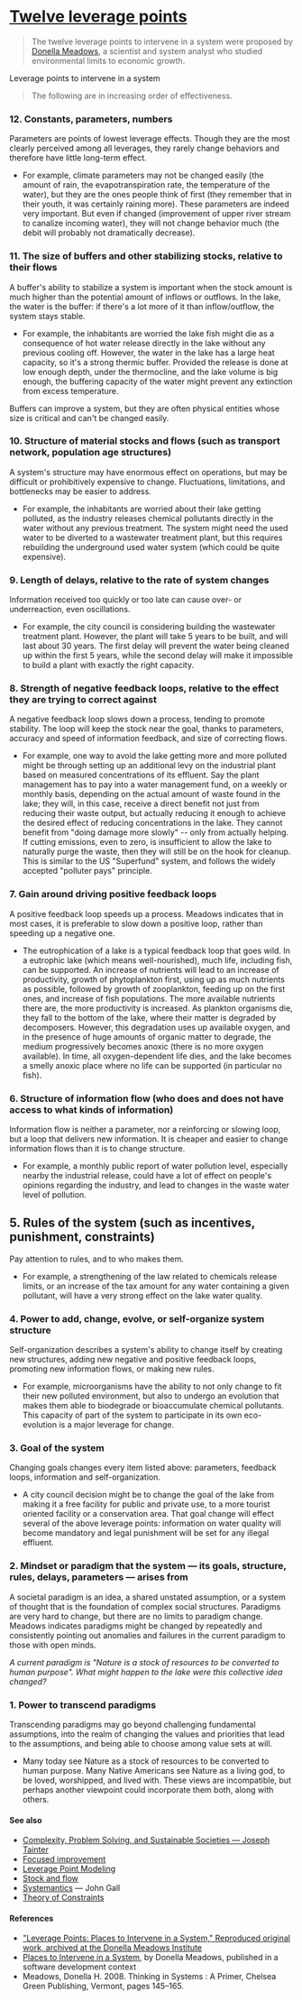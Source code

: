 # [Twelve leverage points](https://en.wikipedia.org/wiki/Twelve_leverage_points)
> The twelve leverage points to intervene in a system were proposed by [Donella Meadows](https://en.wikipedia.org/wiki/Donella_Meadows), a scientist and system analyst who studied environmental limits to economic growth.

Leverage points to intervene in a system
> The following are in increasing order of effectiveness.

### 12. Constants, parameters, numbers 
Parameters are points of lowest leverage effects. Though they are the most clearly perceived among all leverages, they rarely change behaviors and therefore have little long-term effect.
+ For example, climate parameters may not be changed easily (the amount of rain, the evapotranspiration rate, the temperature of the water), but they are the ones people think of first (they remember that in their youth, it was certainly raining more). These parameters are indeed very important. But even if changed (improvement of upper river stream to canalize incoming water), they will not change behavior much (the debit will probably not dramatically decrease).

### 11. The size of buffers and other stabilizing stocks, relative to their flows
A buffer's ability to stabilize a system is important when the stock amount is much higher than the potential amount of inflows or outflows. In the lake, the water is the buffer: if there's a lot more of it than inflow/outflow, the system stays stable.
+ For example, the inhabitants are worried the lake fish might die as a consequence of hot water release directly in the lake without any previous cooling off. However, the water in the lake has a large heat capacity, so it's a strong thermic buffer. Provided the release is done at low enough depth, under the thermocline, and the lake volume is big enough, the buffering capacity of the water might prevent any extinction from excess temperature.

Buffers can improve a system, but they are often physical entities whose size is critical and can't be changed easily.

### 10. Structure of material stocks and flows (such as transport network, population age structures)
A system's structure may have enormous effect on operations, but may be difficult or prohibitively expensive to change. Fluctuations, limitations, and bottlenecks may be easier to address.
+ For example, the inhabitants are worried about their lake getting polluted, as the industry releases chemical pollutants directly in the water without any previous treatment. The system might need the used water to be diverted to a wastewater treatment plant, but this requires rebuilding the underground used water system (which could be quite expensive).

### 9. Length of delays, relative to the rate of system changes
Information received too quickly or too late can cause over- or underreaction, even oscillations.
+ For example, the city council is considering building the wastewater treatment plant. However, the plant will take 5 years to be built, and will last about 30 years. The first delay will prevent the water being cleaned up within the first 5 years, while the second delay will make it impossible to build a plant with exactly the right capacity.

### 8. Strength of negative feedback loops, relative to the effect they are trying to correct against
A negative feedback loop slows down a process, tending to promote stability. The loop will keep the stock near the goal, thanks to parameters, accuracy and speed of information feedback, and size of correcting flows.
+ For example, one way to avoid the lake getting more and more polluted might be through setting up an additional levy on the industrial plant based on measured concentrations of its effluent. Say the plant management has to pay into a water management fund, on a weekly or monthly basis, depending on the actual amount of waste found in the lake; they will, in this case, receive a direct benefit not just from reducing their waste output, but actually reducing it enough to achieve the desired effect of reducing concentrations in the lake. They cannot benefit from "doing damage more slowly" -- only from actually helping. If cutting emissions, even to zero, is insufficient to allow the lake to naturally purge the waste, then they will still be on the hook for cleanup. This is similar to the US "Superfund" system, and follows the widely accepted "polluter pays" principle.

### 7. Gain around driving positive feedback loops
A positive feedback loop speeds up a process. Meadows indicates that in most cases, it is preferable to slow down a positive loop, rather than speeding up a negative one.

+ The eutrophication of a lake is a typical feedback loop that goes wild. In a eutrophic lake (which means well-nourished), much life, including fish, can be supported. An increase of nutrients will lead to an increase of productivity, growth of phytoplankton first, using up as much nutrients as possible, followed by growth of zooplankton, feeding up on the first ones, and increase of fish populations. The more available nutrients there are, the more productivity is increased. As plankton organisms die, they fall to the bottom of the lake, where their matter is degraded by decomposers. However, this degradation uses up available oxygen, and in the presence of huge amounts of organic matter to degrade, the medium progressively becomes anoxic (there is no more oxygen available). In time, all oxygen-dependent life dies, and the lake becomes a smelly anoxic place where no life can be supported (in particular no fish).

### 6. Structure of information flow (who does and does not have access to what kinds of information)
Information flow is neither a parameter, nor a reinforcing or slowing loop, but a loop that delivers new information. It is cheaper and easier to change information flows than it is to change structure.
+ For example, a monthly public report of water pollution level, especially nearby the industrial release, could have a lot of effect on people's opinions regarding the industry, and lead to changes in the waste water level of pollution.

## 5. Rules of the system (such as incentives, punishment, constraints)
Pay attention to rules, and to who makes them.
+ For example, a strengthening of the law related to chemicals release limits, or an increase of the tax amount for any water containing a given pollutant, will have a very strong effect on the lake water quality.

### 4. Power to add, change, evolve, or self-organize system structure
Self-organization describes a system's ability to change itself by creating new structures, adding new negative and positive feedback loops, promoting new information flows, or making new rules.
+ For example, microorganisms have the ability to not only change to fit their new polluted environment, but also to undergo an evolution that makes them able to biodegrade or bioaccumulate chemical pollutants. This capacity of part of the system to participate in its own eco-evolution is a major leverage for change.

### 3. Goal of the system
Changing goals changes every item listed above: parameters, feedback loops, information and self-organization.
+ A city council decision might be to change the goal of the lake from making it a free facility for public and private use, to a more tourist oriented facility or a conservation area. That goal change will effect several of the above leverage points: information on water quality will become mandatory and legal punishment will be set for any illegal effluent.

### 2. Mindset or paradigm that the system — its goals, structure, rules, delays, parameters — arises from
A societal paradigm is an idea, a shared unstated assumption, or a system of thought that is the foundation of complex social structures. Paradigms are very hard to change, but there are no limits to paradigm change. Meadows indicates paradigms might be changed by repeatedly and consistently pointing out anomalies and failures in the current paradigm to those with open minds.

*A current paradigm is "Nature is a stock of resources to be converted to human purpose". What might happen to the lake were this collective idea changed?*

### 1. Power to transcend paradigms
Transcending paradigms may go beyond challenging fundamental assumptions, into the realm of changing the values and priorities that lead to the assumptions, and being able to choose among value sets at will.
+ Many today see Nature as a stock of resources to be converted to human purpose. Many Native Americans see Nature as a living god, to be loved, worshipped, and lived with. These views are incompatible, but perhaps another viewpoint could incorporate them both, along with others.

#### See also
+ [Complexity, Problem Solving, and Sustainable Societies — Joseph Tainter](https://en.wikipedia.org/wiki/Complexity,_Problem_Solving,_and_Sustainable_Societies)
+ [Focused improvement](https://en.wikipedia.org/wiki/Focused_improvement)
+ [Leverage Point Modeling](https://en.wikipedia.org/wiki/Leverage_Point_Modeling)
+ [Stock and flow](https://en.wikipedia.org/wiki/Stock_and_flow)
+ [Systemantics](https://en.wikipedia.org/wiki/Systemantics) — John Gall
+ [Theory of Constraints](https://en.wikipedia.org/wiki/Theory_of_Constraints)

#### References
+ ["Leverage Points: Places to Intervene in a System," Reproduced original work, archived at the Donella Meadows Institute](http://www.donellameadows.org/archives/leverage-points-places-to-intervene-in-a-system/)
+ [Places to Intervene in a System](http://www.developerdotstar.com/mag/articles/places_intervene_system.html), by Donella Meadows, published in a software development context
+ Meadows, Donella H. 2008. Thinking in Systems : A Primer, Chelsea Green Publishing, Vermont, pages 145–165.

